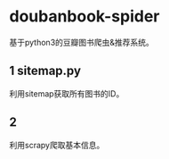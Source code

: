 # doubanbook-spider
基于python3的豆瓣图书爬虫&推荐系统。

## 1 sitemap.py
利用sitemap获取所有图书的ID。

## 2
利用scrapy爬取基本信息。
